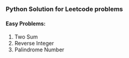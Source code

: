 ### Python Solution for Leetcode problems

#### Easy Problems:

1. Two Sum
2. Reverse Integer
3. Palindrome Number
